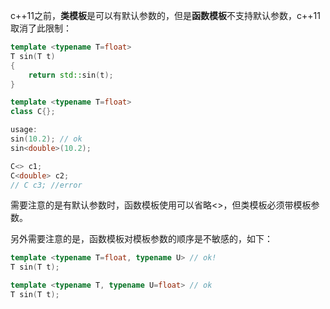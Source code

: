 c++11之前，**类模板**是可以有默认参数的，但是**函数模板**不支持默认参数，c++11取消了此限制：

```c++
template <typename T=float>
T sin(T t)
{
    return std::sin(t);
}

template <typename T=float>
class C{};

usage:
sin(10.2); // ok
sin<double>(10.2);

C<> c1;
C<double> c2;
// C c3; //error
```

需要注意的是有默认参数时，函数模板使用可以省略<>，但类模板必须带模板参数。

另外需要注意的是，函数模板对模板参数的顺序是不敏感的，如下：

```c++
template <typename T=float, typename U> // ok!
T sin(T t);

template <typename T, typename U=float> // ok
T sin(T t);
```

